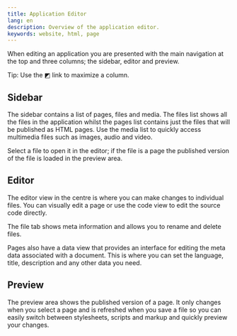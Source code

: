 ```yaml
---
title: Application Editor
lang: en
description: Overview of the application editor.
keywords: website, html, page
---
```


When editing an application you are presented with the main navigation 
at the top and three columns; the sidebar, editor and preview.

Tip: Use the ◩ link to maximize a column.

## Sidebar

The sidebar contains a list of pages, files and media. The files 
list shows all the files in the application whilst the pages list 
contains just the files that will be published as HTML pages. Use the 
media list to quickly access multimedia files such as images, audio 
and video.

Select a file to open it in the editor; if the file is a page the 
published version of the file is loaded in the preview area.

## Editor

The editor view in the centre is where you can make changes to 
individual files. You can visually edit a page or use the code view to 
edit the source code directly.

The file tab shows meta information and allows you to rename and 
delete files.

Pages also have a data view that provides an interface for editing 
the meta data associated with a document. This is where you can set 
the language, title, description and any other data you need.

## Preview

The preview area shows the published version of a page. It only 
changes when you select a page and is refreshed when you save a file 
so you can easily switch between stylesheets, scripts and markup and 
quickly preview your changes.